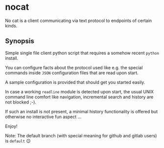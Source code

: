 # nocat
No cat is a client communicating via text protocol to endpoints of certain kinds.

## Synopsis
Simple single file client python script that requires a somehow recent `python` install.

You can configure facts about the protocol used like e.g. the special commands inside `JSON` configuration files that are read upon start.

A sample configuration is provided that should get you started easily.

In case a working `readline` module is detected upon start, the usual UNIX command line comfort like navigation, incremental search and history are not blocked ;-).

If such an install is not present, a minimal history functionality is offered but otherwise no interactive fun aspect ...


Enjoy!

Note: The default branch (with special meaning for github and gitlab users) is `default` :wink:
